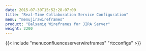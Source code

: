 ```yaml
---
date: 2015-07-30T15:52:28-07:00
title: "Real-Time Collaboration Service Configuration"
menu: "menujirawireframes"
product: "Balsamiq Wireframes for JIRA Server"
weight: 2200
---
```



{{< include "menuconfluenceserverwireframes" "rtcconfigs" >}}
